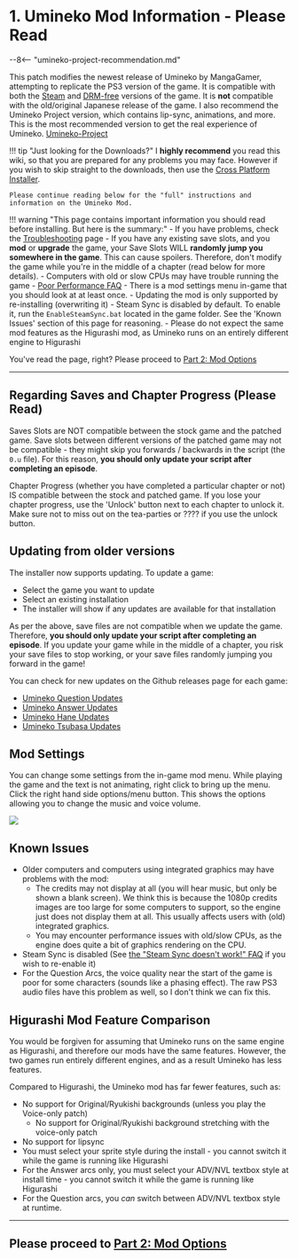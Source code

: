 # 1. Umineko Mod Information - Please Read

--8<-- "umineko-project-recommendation.md"

This patch modifies the newest release of Umineko by MangaGamer, attempting to replicate the PS3 version of the game. It is compatible with both the [Steam](https://store.steampowered.com/bundle/5465/) and [DRM-free](https://www.mangagamer.com/product_list.php?opt=search&keyword=Umineko) versions of the game. It is **not** compatible with the old/original Japanese release of the game. I also recommend the Umineko Project version, which contains lip-sync, animations, and more. This is the most recommended version to get the real experience of Umineko. [Umineko-Project](https://umineko-project.org/en/) 

!!! tip "Just looking for the Downloads?"
    I **highly recommend** you read this wiki, so that you are prepared for any problems you may face. However if you wish to skip straight to the downloads, then use the [Cross Platform Installer](Umineko-Part-3a-Cross-Platform-Installer.md).

    Please continue reading below for the "full" instructions and information on the Umineko Mod.

!!! warning "This page contains important information you should read before installing. But here is the summary:"
    - If you have problems, check the [Troubleshooting](Umineko-Part-0-TroubleShooting-and-FAQ.md) page
    - If you have any existing save slots, and you **mod** or **upgrade** the game, your Save Slots WILL **randomly jump you somewhere in the game**. This can cause spoilers. Therefore, don't modify the game while you're in the middle of a chapter (read below for more details).
    - Computers with old or slow CPUs may have trouble running the game - [Poor Performance FAQ](Umineko-Part-0-TroubleShooting-and-FAQ.md#the-game-has-poor-performance-even-on-high-end-systems)
    - There is a mod settings menu in-game that you should look at at least once.
    - Updating the mod is only supported by re-installing (overwriting it)
    - Steam Sync is disabled by default. To enable it, run the `EnableSteamSync.bat` located in the game folder. See the 'Known Issues' section of this page for reasoning.
    - Please do not expect the same mod features as the Higurashi mod, as Umineko runs on an entirely different engine to Higurashi

You've read the page, right? Please proceed to [Part 2: Mod Options](Umineko-Mod-Options.md)

----

## Regarding Saves and Chapter Progress (Please Read)

Saves Slots are NOT compatible between the stock game and the patched game. Save slots between different versions of the patched game may not be compatible - they might skip you forwards / backwards in the script (the `0.u` file). For this reason,  **you should only update your script after completing an episode**.

Chapter Progress (whether you have completed a particular chapter or not) IS compatible between the stock and patched game. If you lose your chapter progress, use the 'Unlock' button next to each chapter to unlock it. Make sure not to miss out on the tea-parties or ???? if you use the unlock button.

## Updating from older versions

The installer now supports updating. To update a game:

- Select the game you want to update
- Select an existing installation
- The installer will show if any updates are available for that installation

As per the above, save files are not compatible when we update the game. Therefore, **you should only update your script after completing an episode**. If you update your game while in the middle of a chapter, you risk your save files to stop working, or your save files randomly jumping you forward in the game!

You can check for new updates on the Github releases page for each game:

- [Umineko Question Updates](https://github.com/07th-mod/umineko-question/releases)
- [Umineko Answer Updates](https://github.com/07th-mod/umineko-answer/releases)
- [Umineko Hane Updates](https://github.com/07th-mod/umineko-hane-ons/releases)
- [Umineko Tsubasa Updates](https://github.com/07th-mod/umineko-tsubasa-ons/releases)

## Mod Settings

You can change some settings from the in-game mod menu. While playing the game and the text is not animating, right click to bring up the menu. Click the right hand side options/menu button. This shows the options allowing you to change the music and voice volume.

<img src="https://07th-mod.com/wiki/Umineko/img/modmenu.webp">

## Known Issues

- Older computers and computers using integrated graphics may have problems with the mod:
  - The credits may not display at all (you will hear music, but only be shown a blank screen). We think this is because the 1080p credits images are too large for some computers to support, so the engine just does not display them at all. This usually affects users with (old) integrated graphics.
  - You may encounter performance issues with old/slow CPUs, as the engine does quite a bit of graphics rendering on the CPU.
- Steam Sync is disabled (See [the "Steam Sync doesn't work!" FAQ](Umineko-Part-0-TroubleShooting-and-FAQ.md#steam-sync-doesnt-work) if you wish to re-enable it)
- For the Question Arcs, the voice quality near the start of the game is poor for some characters (sounds like a phasing effect). The raw PS3 audio files have this problem as well, so I don't think we can fix this.

## Higurashi Mod Feature Comparison

You would be forgiven for assuming that Umineko runs on the same engine as Higurashi, and therefore our mods have the same features. However, the two games run entirely different engines, and as a result Umineko has less features.

Compared to Higurashi, the Umineko mod has far fewer features, such as:

- No support for Original/Ryukishi backgrounds (unless you play the Voice-only patch)
    - No support for Original/Ryukishi background stretching with the voice-only patch
- No support for lipsync
- You must select your sprite style during the install - you cannot switch it while the game is running like Higurashi
- For the Answer arcs only, you must select your ADV/NVL textbox style at install time - you cannot switch it while the game is running like Higurashi
- For the Question arcs, you *can* switch between ADV/NVL textbox style at runtime.

----

## **Please proceed to [Part 2: Mod Options](Umineko-Mod-Options.md)**
